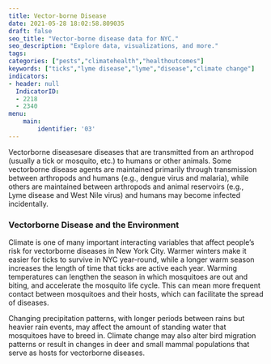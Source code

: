 ```yaml
---
title: Vector-borne Disease
date: 2021-05-28 18:02:58.809035
draft: false
seo_title: "Vector-borne disease data for NYC."
seo_description: "Explore data, visualizations, and more."
tags: 
categories: ["pests","climatehealth","healthoutcomes"]
keywords: ["ticks","lyme disease","lyme","disease","climate change"]
indicators:
- header: null
  IndicatorID:
  - 2218
  - 2340
menu:
    main:
        identifier: '03'
---
```


Vectorborne diseasesare diseases that are transmitted from an arthropod (usually a tick or mosquito, etc.) to humans or other animals. Some vectorborne disease agents are maintained primarily through transmission between arthropods and humans (e.g., dengue virus and malaria), while others are maintained between arthropods and animal reservoirs (e.g., Lyme disease and West Nile virus) and humans may become infected incidentally.

### Vectorborne Disease and the Environment

Climate is one of many important interacting variables that affect people’s risk for vectorborne diseases in New York City. Warmer winters make it easier for ticks to survive in NYC year-round, while a longer warm season increases the length of time that ticks are active each year. Warming temperatures can lengthen the season in which mosquitoes are out and biting, and accelerate the mosquito life cycle. This can mean more frequent contact between mosquitoes and their hosts, which can facilitate the spread of diseases.

Changing precipitation patterns, with longer periods between rains but heavier rain events, may affect the amount of standing water that mosquitoes have to breed in. Climate change may also alter bird migration patterns or result in changes in deer and small mammal populations that serve as hosts for vectorborne diseases.